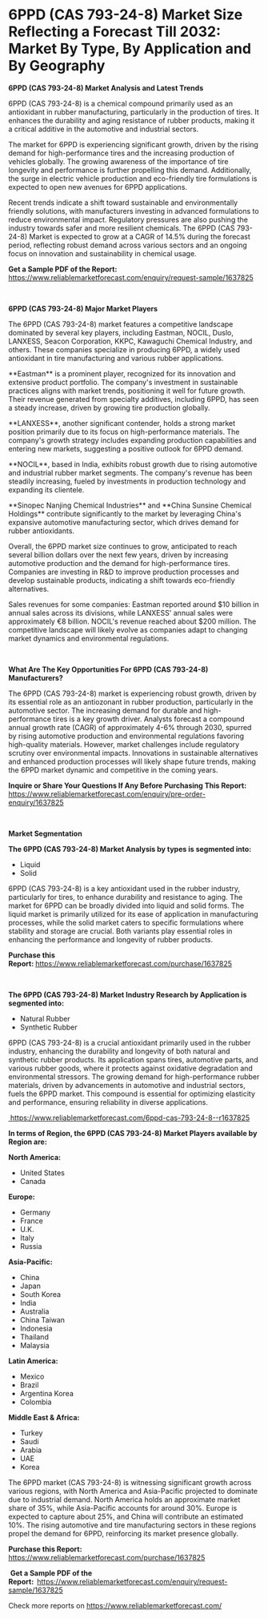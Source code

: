 <p><h1>6PPD (CAS 793-24-8) Market Size Reflecting a Forecast Till 2032: Market By Type, By Application and By Geography</h1></p><p><strong>6PPD (CAS 793-24-8) Market Analysis and Latest Trends</strong></p>
<p><p>6PPD (CAS 793-24-8) is a chemical compound primarily used as an antioxidant in rubber manufacturing, particularly in the production of tires. It enhances the durability and aging resistance of rubber products, making it a critical additive in the automotive and industrial sectors.</p><p>The market for 6PPD is experiencing significant growth, driven by the rising demand for high-performance tires and the increasing production of vehicles globally. The growing awareness of the importance of tire longevity and performance is further propelling this demand. Additionally, the surge in electric vehicle production and eco-friendly tire formulations is expected to open new avenues for 6PPD applications.</p><p>Recent trends indicate a shift toward sustainable and environmentally friendly solutions, with manufacturers investing in advanced formulations to reduce environmental impact. Regulatory pressures are also pushing the industry towards safer and more resilient chemicals. The 6PPD (CAS 793-24-8) Market is expected to grow at a CAGR of 14.5% during the forecast period, reflecting robust demand across various sectors and an ongoing focus on innovation and sustainability in chemical usage.</p></p>
<p><strong>Get a Sample PDF of the Report:&nbsp;</strong> <a href="https://www.reliablemarketforecast.com/enquiry/request-sample/1637825?utm_campaign=2042&utm_medium=2&utm_source=Github&utm_content=ia&utm_term=01022025&utm_id=6ppd-cas-793-24-8">https://www.reliablemarketforecast.com/enquiry/request-sample/1637825</a></p>
<p>&nbsp;</p>
<p><strong>6PPD (CAS 793-24-8) Major Market Players</strong></p>
<p><p>The 6PPD (CAS 793-24-8) market features a competitive landscape dominated by several key players, including Eastman, NOCIL, Duslo, LANXESS, Seacon Corporation, KKPC, Kawaguchi Chemical Industry, and others. These companies specialize in producing 6PPD, a widely used antioxidant in tire manufacturing and various rubber applications.</p><p>**Eastman** is a prominent player, recognized for its innovation and extensive product portfolio. The company's investment in sustainable practices aligns with market trends, positioning it well for future growth. Their revenue generated from specialty additives, including 6PPD, has seen a steady increase, driven by growing tire production globally.</p><p>**LANXESS**, another significant contender, holds a strong market position primarily due to its focus on high-performance materials. The company's growth strategy includes expanding production capabilities and entering new markets, suggesting a positive outlook for 6PPD demand.</p><p>**NOCIL**, based in India, exhibits robust growth due to rising automotive and industrial rubber market segments. The company's revenue has been steadily increasing, fueled by investments in production technology and expanding its clientele. </p><p>**Sinopec Nanjing Chemical Industries** and **China Sunsine Chemical Holdings** contribute significantly to the market by leveraging China's expansive automotive manufacturing sector, which drives demand for rubber antioxidants. </p><p>Overall, the 6PPD market size continues to grow, anticipated to reach several billion dollars over the next few years, driven by increasing automotive production and the demand for high-performance tires. Companies are investing in R&D to improve production processes and develop sustainable products, indicating a shift towards eco-friendly alternatives. </p><p>Sales revenues for some companies: Eastman reported around $10 billion in annual sales across its divisions, while LANXESS' annual sales were approximately €8 billion. NOCIL's revenue reached about $200 million. The competitive landscape will likely evolve as companies adapt to changing market dynamics and environmental regulations.</p></p>
<p>&nbsp;</p>
<p><strong>What Are The Key Opportunities For 6PPD (CAS 793-24-8) Manufacturers?</strong></p>
<p><p>The 6PPD (CAS 793-24-8) market is experiencing robust growth, driven by its essential role as an antiozonant in rubber production, particularly in the automotive sector. The increasing demand for durable and high-performance tires is a key growth driver. Analysts forecast a compound annual growth rate (CAGR) of approximately 4-6% through 2030, spurred by rising automotive production and environmental regulations favoring high-quality materials. However, market challenges include regulatory scrutiny over environmental impacts. Innovations in sustainable alternatives and enhanced production processes will likely shape future trends, making the 6PPD market dynamic and competitive in the coming years.</p></p>
<p><strong>Inquire or Share Your Questions If Any Before Purchasing This Report:</strong> <a href="https://www.reliablemarketforecast.com/enquiry/pre-order-enquiry/1637825?utm_campaign=2042&utm_medium=2&utm_source=Github&utm_content=ia&utm_term=01022025&utm_id=6ppd-cas-793-24-8">https://www.reliablemarketforecast.com/enquiry/pre-order-enquiry/1637825</a></p>
<p>&nbsp;</p>
<p><strong>Market Segmentation</strong></p>
<p><strong>The 6PPD (CAS 793-24-8) Market Analysis by types is segmented into:</strong></p>
<p><ul><li>Liquid</li><li>Solid</li></ul></p>
<p><p>6PPD (CAS 793-24-8) is a key antioxidant used in the rubber industry, particularly for tires, to enhance durability and resistance to aging. The market for 6PPD can be broadly divided into liquid and solid forms. The liquid market is primarily utilized for its ease of application in manufacturing processes, while the solid market caters to specific formulations where stability and storage are crucial. Both variants play essential roles in enhancing the performance and longevity of rubber products.</p></p>
<p><strong>Purchase this Report:&nbsp;</strong><a href="https://www.reliablemarketforecast.com/purchase/1637825?utm_campaign=2042&utm_medium=2&utm_source=Github&utm_content=ia&utm_term=01022025&utm_id=6ppd-cas-793-24-8">https://www.reliablemarketforecast.com/purchase/1637825</a></p>
<p>&nbsp;</p>
<p><strong>The 6PPD (CAS 793-24-8) Market Industry Research by Application is segmented into:</strong></p>
<p><ul><li>Natural Rubber</li><li>Synthetic Rubber</li></ul></p>
<p><p>6PPD (CAS 793-24-8) is a crucial antioxidant primarily used in the rubber industry, enhancing the durability and longevity of both natural and synthetic rubber products. Its application spans tires, automotive parts, and various rubber goods, where it protects against oxidative degradation and environmental stressors. The growing demand for high-performance rubber materials, driven by advancements in automotive and industrial sectors, fuels the 6PPD market. This compound is essential for optimizing elasticity and performance, ensuring reliability in diverse applications.</p></p>
<p><a href="https://www.reliablemarketforecast.com/6ppd-cas-793-24-8--r1637825?utm_campaign=2042&utm_medium=2&utm_source=Github&utm_content=ia&utm_term=01022025&utm_id=6ppd-cas-793-24-8">&nbsp;https://www.reliablemarketforecast.com/6ppd-cas-793-24-8--r1637825</a></p>
<p><strong>In terms of Region, the 6PPD (CAS 793-24-8) Market Players available by Region are:</strong></p>
<p>
    <p> <strong> North America: </strong>
        <ul>
            <li>United States</li>
            <li>Canada</li>
        </ul>
        </p> 
    <p> <strong> Europe: </strong>
        <ul>
            <li>Germany</li>
            <li>France</li>
            <li>U.K.</li>
            <li>Italy</li>
            <li>Russia</li>
        </ul>
        </p> 
    <p> <strong> Asia-Pacific: </strong>
        <ul>
            <li>China</li>
            <li>Japan</li>
            <li>South Korea</li>
            <li>India</li>
            <li>Australia</li>
            <li>China Taiwan</li>
            <li>Indonesia</li>
            <li>Thailand</li>
            <li>Malaysia</li>
        </ul>
        </p> 
    <p> <strong> Latin America: </strong>
        <ul>
            <li>Mexico</li>
            <li>Brazil</li>
            <li>Argentina Korea</li>
            <li>Colombia</li>
        </ul>
        </p> 
    <p> <strong> Middle East & Africa: </strong>
        <ul>
            <li>Turkey</li>
            <li>Saudi</li>
            <li>Arabia</li>
            <li>UAE</li>
            <li>Korea</li>
        </ul>
    </p>
    </p>
<p><p>The 6PPD market (CAS 793-24-8) is witnessing significant growth across various regions, with North America and Asia-Pacific projected to dominate due to industrial demand. North America holds an approximate market share of 35%, while Asia-Pacific accounts for around 30%. Europe is expected to capture about 25%, and China will contribute an estimated 10%. The rising automotive and tire manufacturing sectors in these regions propel the demand for 6PPD, reinforcing its market presence globally.</p></p>
<p><strong>Purchase this Report: </strong><a href="https://www.reliablemarketforecast.com/purchase/1637825?utm_campaign=2042&utm_medium=2&utm_source=Github&utm_content=ia&utm_term=01022025&utm_id=6ppd-cas-793-24-8">https://www.reliablemarketforecast.com/purchase/1637825</a></p>
<p>&nbsp;<strong>Get a Sample PDF of the Report:&nbsp;&nbsp;</strong><a href="https://www.reliablemarketforecast.com/enquiry/request-sample/1637825?utm_campaign=2042&utm_medium=2&utm_source=Github&utm_content=ia&utm_term=01022025&utm_id=6ppd-cas-793-24-8">https://www.reliablemarketforecast.com/enquiry/request-sample/1637825</a></p>
<p><strong></strong></p>
<p>Check more reports on <a href="https://www.reliablemarketforecast.com/?utm_campaign=2042&utm_medium=2&utm_source=Github&utm_content=ia&utm_term=01022025&utm_id=6ppd-cas-793-24-8">https://www.reliablemarketforecast.com/</a></p>